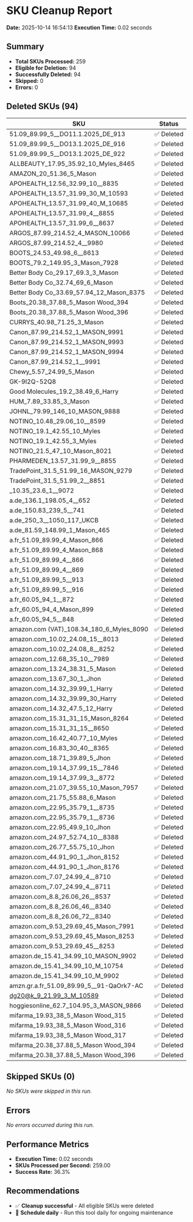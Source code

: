 # SKU Cleanup Report
**Date:** 2025-10-14 16:54:13
    **Execution Time:** 0.02 seconds

## Summary
- **Total SKUs Processed:** 259
- **Eligible for Deletion:** 94
- **Successfully Deleted:** 94
- **Skipped:** 0
- **Errors:** 0

## Deleted SKUs (94)

| SKU | Status |
|-----|--------|
| 51.09_89.99_5__DO11.1.2025_DE_913 | ✅ Deleted |
| 51.09_89.99_5__DO13.1.2025_DE_916 | ✅ Deleted |
| 51.09_89.99_5__DO13.1.2025_DE_922 | ✅ Deleted |
| ALLBEAUTY_17.95_35.92_10_Myles_8465 | ✅ Deleted |
| AMAZON_20_51.36_5_Mason | ✅ Deleted |
| APOHEALTH_12.56_32.99_10__8835 | ✅ Deleted |
| APOHEALTH_13.57_31.99_30_M_10593 | ✅ Deleted |
| APOHEALTH_13.57_31.99_40_M_10685 | ✅ Deleted |
| APOHEALTH_13.57_31.99_4__8855 | ✅ Deleted |
| APOHEALTH_13.57_31.99_6__8637 | ✅ Deleted |
| ARGOS_87.99_214.52_4_MASON_10066 | ✅ Deleted |
| ARGOS_87.99_214.52_4__9980 | ✅ Deleted |
| BOOTS_24.53_49.98_6__8613 | ✅ Deleted |
| BOOTS_79.2_149.95_3_Mason_7928 | ✅ Deleted |
| Better Body Co_29.17_69.3_3_Mason | ✅ Deleted |
| Better Body Co_32.74_69_6_Mason | ✅ Deleted |
| Better Body Co_33.69_57.94_12_Mason_8375 | ✅ Deleted |
| Boots_20.38_37.88_5_Mason Wood_394 | ✅ Deleted |
| Boots_20.38_37.88_5_Mason Wood_396 | ✅ Deleted |
| CURRYS_40.98_71.25_3_Mason | ✅ Deleted |
| Canon_87.99_214.52_1_MASON_9991 | ✅ Deleted |
| Canon_87.99_214.52_1_MASON_9993 | ✅ Deleted |
| Canon_87.99_214.52_1_MASON_9994 | ✅ Deleted |
| Canon_87.99_214.52_1__9991 | ✅ Deleted |
| Chewy_5.57_24.99_5_Mason | ✅ Deleted |
| GK-9I2Q-52Q8 | ✅ Deleted |
| Good Molecules_19.2_38.49_6_Harry | ✅ Deleted |
| HUM_7.89_33.85_3_Mason | ✅ Deleted |
| JOHNL_79.99_146_10_MASON_9888 | ✅ Deleted |
| NOTINO_10.48_29.06_10__8599 | ✅ Deleted |
| NOTINO_19.1_42.55_10_Myles | ✅ Deleted |
| NOTINO_19.1_42.55_3_Myles | ✅ Deleted |
| NOTINO_21.5_47_10_Mason_8021 | ✅ Deleted |
| PHARMEDEN_13.57_31.99_9__8855 | ✅ Deleted |
| TradePoint_31.5_51.99_16_MASON_9279 | ✅ Deleted |
| TradePoint_31.5_51.99_2__8851 | ✅ Deleted |
| _10.35_23.6_1__9072 | ✅ Deleted |
| a.de_136.1_198.05_4__652 | ✅ Deleted |
| a.de_150.83_239_5__741 | ✅ Deleted |
| a.de_250_3__1050_117_UKCB | ✅ Deleted |
| a.de_81.59_148.99_1_Mason_465 | ✅ Deleted |
| a.fr_51.09_89.99_4_Mason_866 | ✅ Deleted |
| a.fr_51.09_89.99_4_Mason_868 | ✅ Deleted |
| a.fr_51.09_89.99_4__866 | ✅ Deleted |
| a.fr_51.09_89.99_4__869 | ✅ Deleted |
| a.fr_51.09_89.99_5__913 | ✅ Deleted |
| a.fr_51.09_89.99_5__916 | ✅ Deleted |
| a.fr_60.05_94_1__872 | ✅ Deleted |
| a.fr_60.05_94_4_Mason_899 | ✅ Deleted |
| a.fr_60.05_94_5__848 | ✅ Deleted |
| amazon.com (VAT)_108.34_180_6_Myles_8090 | ✅ Deleted |
| amazon.com_10.02_24.08_15__8013 | ✅ Deleted |
| amazon.com_10.02_24.08_8__8252 | ✅ Deleted |
| amazon.com_12.68_35_10__7989 | ✅ Deleted |
| amazon.com_13.24_38.31_5_Mason | ✅ Deleted |
| amazon.com_13.67_30_1_Jhon | ✅ Deleted |
| amazon.com_14.32_39.99_1_Harry | ✅ Deleted |
| amazon.com_14.32_39.99_30_Harry | ✅ Deleted |
| amazon.com_14.32_47.5_12_Harry | ✅ Deleted |
| amazon.com_15.31_31_15_Mason_8264 | ✅ Deleted |
| amazon.com_15.31_31_15__8650 | ✅ Deleted |
| amazon.com_16.42_40.77_10_Myles | ✅ Deleted |
| amazon.com_16.83_30_40__8365 | ✅ Deleted |
| amazon.com_18.71_39.89_5_Jhon | ✅ Deleted |
| amazon.com_19.14_37.99_15__7846 | ✅ Deleted |
| amazon.com_19.14_37.99_3__8772 | ✅ Deleted |
| amazon.com_21.07_39.55_10_Mason_7957 | ✅ Deleted |
| amazon.com_21.75_55.88_6_Mason | ✅ Deleted |
| amazon.com_22.95_35.79_1__8735 | ✅ Deleted |
| amazon.com_22.95_35.79_1__8736 | ✅ Deleted |
| amazon.com_22.95_49.9_10_Jhon | ✅ Deleted |
| amazon.com_24.97_52.74_10__8388 | ✅ Deleted |
| amazon.com_26.77_55.75_10_Jhon | ✅ Deleted |
| amazon.com_44.91_90_1_Jhon_8152 | ✅ Deleted |
| amazon.com_44.91_90_1_Jhon_8176 | ✅ Deleted |
| amazon.com_7.07_24.99_4__8710 | ✅ Deleted |
| amazon.com_7.07_24.99_4__8711 | ✅ Deleted |
| amazon.com_8.8_26.06_26__8537 | ✅ Deleted |
| amazon.com_8.8_26.06_46__8340 | ✅ Deleted |
| amazon.com_8.8_26.06_72__8340 | ✅ Deleted |
| amazon.com_9.53_29.69_45_Mason_7991 | ✅ Deleted |
| amazon.com_9.53_29.69_45_Mason_8253 | ✅ Deleted |
| amazon.com_9.53_29.69_45__8253 | ✅ Deleted |
| amazon.de_15.41_34.99_10_MASON_9902 | ✅ Deleted |
| amazon.de_15.41_34.99_10_M_10754 | ✅ Deleted |
| amazon.de_15.41_34.99_10_M_9902 | ✅ Deleted |
| amzn.gr.a.fr_51.09_89.99_5__91-QaOrk7-AC | ✅ Deleted |
| dg20@k_9_21.99_3_M_10589 | ✅ Deleted |
| hoggiesonline_62.7_104.95_3_MASON_9866 | ✅ Deleted |
| mifarma_19.93_38_5_Mason Wood_315 | ✅ Deleted |
| mifarma_19.93_38_5_Mason Wood_316 | ✅ Deleted |
| mifarma_19.93_38_5_Mason Wood_317 | ✅ Deleted |
| mifarma_20.38_37.88_5_Mason Wood_394 | ✅ Deleted |
| mifarma_20.38_37.88_5_Mason Wood_396 | ✅ Deleted |

## Skipped SKUs (0)

_No SKUs were skipped in this run._

## Errors
_No errors occurred during this run._

## Performance Metrics

- **Execution Time:** 0.02 seconds
- **SKUs Processed per Second:** 259.00
- **Success Rate:** 36.3%

## Recommendations

- ✅ **Cleanup successful** - All eligible SKUs were deleted
- 📅 **Schedule daily** - Run this tool daily for ongoing maintenance
